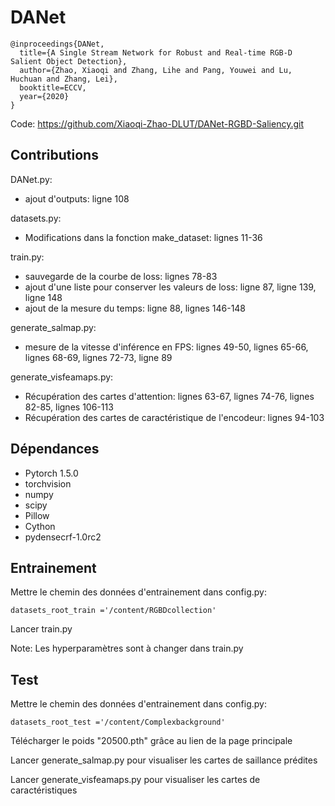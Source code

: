 # DANet

```
@inproceedings{DANet,
  title={A Single Stream Network for Robust and Real-time RGB-D Salient Object Detection},
  author={Zhao, Xiaoqi and Zhang, Lihe and Pang, Youwei and Lu, Huchuan and Zhang, Lei},
  booktitle=ECCV,
  year={2020}
}
```
Code: https://github.com/Xiaoqi-Zhao-DLUT/DANet-RGBD-Saliency.git

## Contributions

DANet.py:

- ajout d'outputs: ligne 108

datasets.py:

- Modifications dans la fonction make_dataset: lignes 11-36

train.py:

- sauvegarde de la courbe de loss: lignes 78-83
- ajout d'une liste pour conserver les valeurs de loss: ligne 87, ligne 139, ligne 148
- ajout de la mesure du temps: ligne 88, lignes 146-148

generate_salmap.py:

- mesure de la vitesse d'inférence en FPS: lignes 49-50, lignes 65-66, lignes 68-69, lignes 72-73, ligne 89

generate_visfeamaps.py:

- Récupération des cartes d'attention: lignes 63-67, lignes 74-76, lignes 82-85, lignes 106-113
- Récupération des cartes de caractéristique de l'encodeur: lignes 94-103

## Dépendances

- Pytorch 1.5.0
- torchvision
- numpy
- scipy
- Pillow
- Cython
- pydensecrf-1.0rc2

## Entrainement

Mettre le chemin des données d'entrainement dans config.py:

``datasets_root_train ='/content/RGBDcollection'``

Lancer train.py

Note: Les hyperparamètres sont à changer dans train.py

## Test

Mettre le chemin des données d'entrainement dans config.py:

``datasets_root_test ='/content/Complexbackground'``

Télécharger le poids "20500.pth" grâce au lien de la page principale

Lancer generate_salmap.py pour visualiser les cartes de saillance prédites

Lancer generate_visfeamaps.py pour visualiser les cartes de caractéristiques
